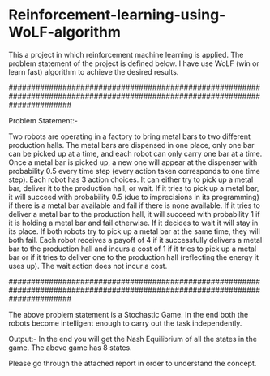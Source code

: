 # Reinforcement-learning-using-WoLF-algorithm

This a project in which reinforcement machine learning is applied. The problem statement of the project is defined below. I have use WoLF (win or learn fast) algorithm to achieve the desired results.

##############################################################################################################################

Problem Statement:-

Two robots are operating in a factory to bring metal bars to two different production halls. The metal
bars are dispensed in one place, only one bar can be picked up at a time, and each robot can only carry
one bar at a time. Once a metal bar is picked up, a new one will appear at the dispenser with probability
0.5 every time step (every action taken corresponds to one time step). Each robot has 3 action choices. It
can either try to pick up a metal bar, deliver it to the production hall, or wait. If it tries to pick up a metal
bar, it will succeed with probability 0.5 (due to imprecisions in its programming) if there is a metal bar
available and fail if there is none available. If it tries to deliver a metal bar to the production hall, it will
succeed with probability 1 if it is holding a metal bar and fail otherwise. If it decides to wait it will stay
in its place. If both robots try to pick up a metal bar at the same time, they will both fail. Each robot receives
a payoff of 4 if it successfully delivers a metal bar to the production hall and incurs a cost of 1 if it tries
to pick up a metal bar or if it tries to deliver one to the production hall (reflecting the energy it uses up).
The wait action does not incur a cost.

##############################################################################################################################

The above problem statement is a Stochastic Game. In the end both the robots become intelligent enough to carry out the task independently.

Output:- In the end you will get the Nash Equilibrium of all the states in the game. The above game has 8 states.

Please go through the attached report in order to understand the concept.

